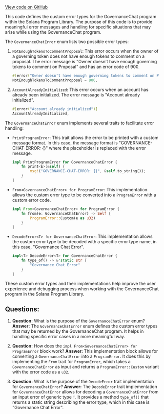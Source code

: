 [View code on GitHub](https://github.com/solana-labs/solana-program-library/governance/chat/program/src/error.rs)

This code defines the custom error types for the GovernanceChat program within the Solana Program Library. The purpose of this code is to provide meaningful error messages and handling for specific situations that may arise while using the GovernanceChat program.

The `GovernanceChatError` enum lists two possible error types:

1. `NotEnoughTokensToCommentProposal`: This error occurs when the owner of a governing token does not have enough tokens to comment on a proposal. The error message is "Owner doesn't have enough governing tokens to comment on Proposal" and has an error code of 900.

   ```rust
   #[error("Owner doesn't have enough governing tokens to comment on Proposal")]
   NotEnoughTokensToCommentProposal = 900,
   ```

2. `AccountAlreadyInitialized`: This error occurs when an account has already been initialized. The error message is "Account already initialized".

   ```rust
   #[error("Account already initialized")]
   AccountAlreadyInitialized,
   ```

The `GovernanceChatError` enum implements several traits to facilitate error handling:

- `PrintProgramError`: This trait allows the error to be printed with a custom message format. In this case, the message format is "GOVERNANCE-CHAT-ERROR: {}" where the placeholder is replaced with the error message.

   ```rust
   impl PrintProgramError for GovernanceChatError {
       fn print<E>(&self) {
           msg!("GOVERNANCE-CHAT-ERROR: {}", &self.to_string());
       }
   }
   ```

- `From<GovernanceChatError> for ProgramError`: This implementation allows the custom error type to be converted into a `ProgramError` with a custom error code.

   ```rust
   impl From<GovernanceChatError> for ProgramError {
       fn from(e: GovernanceChatError) -> Self {
           ProgramError::Custom(e as u32)
       }
   }
   ```

- `DecodeError<T> for GovernanceChatError`: This implementation allows the custom error type to be decoded with a specific error type name, in this case, "Governance Chat Error".

   ```rust
   impl<T> DecodeError<T> for GovernanceChatError {
       fn type_of() -> &'static str {
           "Governance Chat Error"
       }
   }
   ```

These custom error types and their implementations help improve the user experience and debugging process when working with the GovernanceChat program in the Solana Program Library.
## Questions: 
 1. **Question:** What is the purpose of the `GovernanceChatError` enum?
   **Answer:** The `GovernanceChatError` enum defines the custom error types that may be returned by the GovernanceChat program. It helps in handling specific error cases in a more meaningful way.

2. **Question:** How does the `impl From<GovernanceChatError> for ProgramError` block work?
   **Answer:** This implementation block allows for converting a `GovernanceChatError` into a `ProgramError`. It does this by implementing the `From` trait for `ProgramError`, which takes a `GovernanceChatError` as input and returns a `ProgramError::Custom` variant with the error code as a `u32`.

3. **Question:** What is the purpose of the `DecodeError` trait implementation for `GovernanceChatError`?
   **Answer:** The `DecodeError` trait implementation for `GovernanceChatError` allows for decoding a `GovernanceChatError` from an input error of generic type `T`. It provides a method `type_of()` that returns a static string describing the error type, which in this case is "Governance Chat Error".